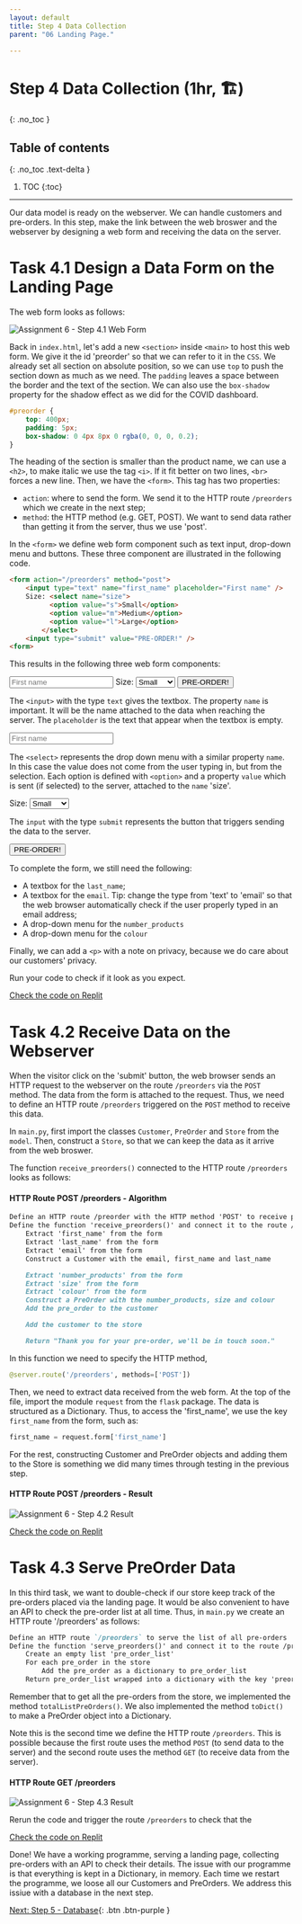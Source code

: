 ```yaml
---
layout: default
title: Step 4 Data Collection
parent: "06 Landing Page."

---
```


# Step 4 Data Collection (1hr, 🏗)
{: .no_toc }

## Table of contents
{: .no_toc .text-delta }

1. TOC
{:toc}

---

Our data model is ready on the webserver. We can handle customers and pre-orders. In this step, make the link between the web broswer and the webserver by designing a web form and receiving the data on the server.

# Task 4.1 Design a Data Form on the Landing Page

The web form looks as follows:

![Assignment 6 - Step 4.1 Web Form]({{site.baseurl}}/assets/images/assignment6-step4-1.png)

Back in `index.html`, let's add a new `<section>` inside `<main>` to host this web form. We give it the id 'preorder' so that we can refer to it in the `CSS`. We already set all section on absolute position, so we can use `top` to push the section down as much as we need. The `padding` leaves a space between the border and the text of the section. We can also use the `box-shadow` property for the shadow effect as we did for the COVID dashboard.

```css
#preorder {
    top: 400px;
    padding: 5px;
    box-shadow: 0 4px 8px 0 rgba(0, 0, 0, 0.2);
}
```

The heading of the section is smaller than the product name, we can use a `<h2>`, to make italic we use the tag `<i>`. If it fit better on two lines, `<br>` forces a new line. Then, we have the `<form>`. This tag has two properties:

* `action`: where to send the form. We send it to the HTTP route `/preorders` which we create in the next step;
* `method`: the HTTP method (e.g. GET, POST). We want to send data rather than getting it from the server, thus we use 'post'.

In the `<form>` we define web form component such as text input, drop-down menu and buttons. These three component are illustrated in the following code.

```html
<form action="/preorders" method="post">
    <input type="text" name="first_name" placeholder="First name" />
    Size: <select name="size">
          <option value="s">Small</option>
          <option value="m">Medium</option>
          <option value="l">Large</option>
        </select>
    <input type="submit" value="PRE-ORDER!" />
<form>
```

This results in the following three web form components:

<input type="text" name="first_name" placeholder="First name" />
Size: <select name="size">
        <option value="s">Small</option>
        <option value="m">Medium</option>
        <option value="l">Large</option>
    </select>
<input type="submit" value="PRE-ORDER!" />

The `<input>` with the type `text` gives the textbox. The property `name` is important. It will be the name attached to the data when reaching the server. The `placeholder` is the text that appear when the textbox is empty.

<input type="text" name="first_name" placeholder="First name" />

The `<select>` represents the drop down menu with a similar property `name`. In this case the value does not come from the user typing in, but from the selection. Each option is defined with `<option>` and a property `value` which is sent (if selected) to the server, attached to the `name` 'size'.

Size: <select name="size">
    <option value="s">Small</option>
    <option value="m">Medium</option>
    <option value="l">Large</option>
</select>

The `input` with the type `submit` represents the button that triggers sending the data to the server.

<input type="submit" value="PRE-ORDER!" />

To complete the form, we still need the following:

* A textbox for the `last_name`;
* A textbox for the `email`. Tip: change the type from 'text' to 'email' so that the web browser automatically check if the user properly typed in an email address;
* A drop-down menu for the `number_products`
* A drop-down menu for the `colour`

Finally, we can add a `<p>` with a note on privacy, because we do care about our customers' privacy.

Run your code to check if it look as you expect.

[Check the code on Replit](https://replit.com/@IO1075/06-landing-page-step4-1)

# Task 4.2 Receive Data on the Webserver

When the visitor click on the 'submit' button, the web browser sends an HTTP request to the webserver on the route `/preorders` via the `POST` method. The data from the form is attached to the request. Thus, we need to define an HTTP route `/preorders` triggered on the `POST` method to receive this data.

In `main.py`, first import the classes `Customer`, `PreOrder` and `Store` from the `model`. Then, construct a `Store`, so that we can keep the data as it arrive from the web broswer.

The function `receive_preorders()` connected to the HTTP route `/preorders` looks as follows:

#### HTTP Route POST /preorders - Algorithm

```markdown
Define an HTTP route /preorder with the HTTP method 'POST' to receive pre-orders
Define the function 'receive_preorders()' and connect it to the route /preorders
    Extract 'first_name' from the form
    Extract 'last_name' from the form
    Extract 'email' from the form
    Construct a Customer with the email, first_name and last_name

    Extract 'number_products' from the form
    Extract 'size' from the form
    Extract 'colour' from the form
    Construct a PreOrder with the number_products, size and colour
    Add the pre_order to the customer

    Add the customer to the store

    Return "Thank you for your pre-order, we'll be in touch soon."
```

In this function we need to specify the HTTP method,

```python
@server.route('/preorders', methods=['POST'])
```

Then, we need to extract data received from the web form. At the top of the file, import the module `request` from the `flask` package. The data is structured as a Dictionary. Thus, to access the 'first_name', we use the key `first_name` from the form, such as:

```python
first_name = request.form['first_name']
```

For the rest, constructing Customer and PreOrder objects and adding them to the Store is something we did many times through testing in the previous step.

#### HTTP Route POST /preorders - Result

![Assignment 6 - Step 4.2 Result]({{site.baseurl}}/assets/images/assignment6-step4-2-result.png)

[Check the code on Replit](https://repl.it/@IO1075/06-landing-page-step4-2)


# Task 4.3 Serve PreOrder Data

In this third task, we want to double-check if our store keep track of the pre-orders placed via the landing page. It would be also convenient to have an API to check the pre-order list at all time. Thus, in `main.py` we create an HTTP route '/preorders' as follows:

```markdown
Define an HTTP route `/preorders` to serve the list of all pre-orders
Define the function 'serve_preorders()' and connect it to the route /preorders
    Create an empty list 'pre_order_list'
    For each pre_order in the store
        Add the pre_order as a dictionary to pre_order_list
    Return pre_order_list wrapped into a dictionary with the key 'preorders'
```

Remember that to get all the pre-orders from the store, we implemented the method `totalListPreOrders()`. We also implemented the method `toDict()` to make a PreOrder object into a Dictionary.

Note this is the second time we define the HTTP route `/preorders`. This is possible because the first route uses the method `POST` (to send data to the server) and the second route uses the method `GET` (to receive data from the server).

#### HTTP Route GET /preorders

![Assignment 6 - Step 4.3 Result]({{site.baseurl}}/assets/images/assignment6-step4-3-result.png)

Rerun the code and trigger the route `/preorders` to check that the 

[Check the code on Replit](https://repl.it/@IO1075/06-landing-page-step4-3)

Done! We have a working programme, serving a landing page, collecting pre-orders with an API to check their details. The issue with our programme is that everything is kept in a Dictionary, in memory. Each time we restart the programme, we loose all our Customers and PreOrders. We address this issiue with a database in the next step.

[Next: Step 5 - Database]({{site.baseurl}}/assignments/06-landing-page/step5){: .btn .btn-purple }